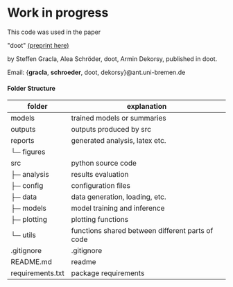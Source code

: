 

# Work in progress
This code was used in the paper

"doot" [(preprint here)](url)

by Steffen Gracla, Alea Schröder, doot, Armin Dekorsy, published in
doot.

Email: {**gracla**, **schroeder**, doot, dekorsy}@ant.uni-bremen.de


#### Folder Structure

| folder           | explanation                                      |
|------------------|--------------------------------------------------|
| models           | trained models or summaries                      |
| outputs          | outputs produced by src                          |
| reports          | generated analysis, latex etc.                   |
| └─ figures       |                                                  |
| src              | python source code                               |
| ├─ analysis      | results evaluation                               |
| ├─ config        | configuration files                              |
| ├─ data          | data generation, loading, etc.                   |
| ├─ models        | model training and inference                     |
| ├─ plotting      | plotting functions                               |
| └─ utils         | functions shared between different parts of code |
| .gitignore       | .gitignore                                       |
| README.md        | readme                                           |
| requirements.txt | package requirements                             |
